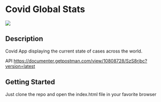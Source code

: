 # Covid Global Stats 

![](.gif)


## Description

Covid App displaying the current state of cases across the world.

API 
https://documenter.getpostman.com/view/10808728/SzS8rjbc?version=latest

## Getting Started

Just clone the repo and open the index.html file in your favorite browser
